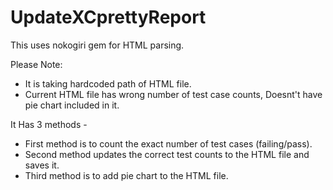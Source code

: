 # UpdateXCprettyReport

This uses nokogiri gem for HTML parsing.

Please Note:
* It is taking hardcoded path of HTML file.
* Current HTML file has wrong number of test case counts, Doesnt't have pie chart included in it.

It Has 3 methods - 
* First method is to count the exact number of test cases (failing/pass).
* Second method updates the correct test counts to the HTML file and saves it.
* Third method is to add pie chart to the HTML file.
